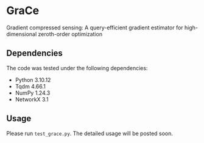 # GraCe

Gradient compressed sensing: A query-efficient gradient estimator for high-dimensional zeroth-order optimization

## Dependencies

The code was tested under the following dependencies:

- Python 3.10.12
- Tqdm 4.66.1
- NumPy 1.24.3
- NetworkX 3.1

## Usage

Please run `test_grace.py`. The detailed usage will be posted soon.
